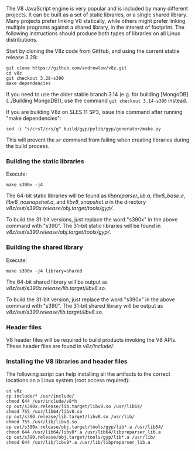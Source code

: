 The V8 JavaScript engine is very popular and is included by many different projects. It can be built as a set of static libraries, or a single shared library. Many projects prefer linking V8 statically, while others might prefer linking multiple programs against a shared library, in the interest of footprint. The following instructions should produce both types of libraries on all Linux distributions.

Start by cloning the V8z code from GitHub, and using the current stable release 3.28:

    git clone https://github.com/andrewlow/v8z.git
    cd v8z
    git checkout 3.28-s390
    make dependencies

If you need to use the older stable branch 3.14 (e.g. for building [MongoDB](../Building MongoDB)), use the command `git checkout 3.14-s390` instead.

If you are building V8z on SLES 11 SP3, issue this command after running "make dependencies":

    sed -i "s/crsT/crs/g" build/gyp/pylib/gyp/generator/make.py

This will prevent the `ar` command from failing when creating libraries during the build process.

### Building the static libraries

Execute:

    make s390x -j4

The 64-bit static libraries will be found as _libpreparser_lib.a_, _libv8_base.a_, _libv8_nosnapshot.a_, and _libv8_snapshot.a_ in the directory _v8z/out/s390x.release/obj.target/tools/gyp/_.

To build the 31-bit versions, just replace the word "s390x" in the above command with "s390". The 31-bit static libraries will be found in _v8z/out/s390.release/obj.target/tools/gyp/_.

### Building the shared library

Execute:

    make s390x -j4 library=shared

The 64-bit shared library will be output as _v8z/out/s390x.release/lib.target/libv8.so_.

To build the 31-bit version, just replace the word "s390x" in the above command with "s390". The 31-bit shared library will be output as _v8z/out/s390.release/lib.target/libv8.so_.

### Header files

V8 header files will be required to build products invoking the V8 APIs. These header files are found in _v8z/include/_.

### Installing the V8 libraries and header files

The following script can help installing all the artifacts to the correct locations on a Linux system (root access required):

    cd v8z
    cp include/* /usr/include/
    chmod 644 /usr/include/v8*h
    cp out/s390x.release/lib.target/libv8.so /usr/lib64/
    chmod 755 /usr/lib64/libv8.so
    cp out/s390.release/lib.target/libv8.so /usr/lib/
    chmod 755 /usr/lib/libv8.so
    cp out/s390x.release/obj.target/tools/gyp/lib*.a /usr/lib64/
    chmod 644 /usr/lib64/libv8*.a /usr/lib64/libpreparser_lib.a
    cp out/s390.release/obj.target/tools/gyp/lib*.a /usr/lib/
    chmod 644 /usr/lib/libv8*.a /usr/lib/libpreparser_lib.a
